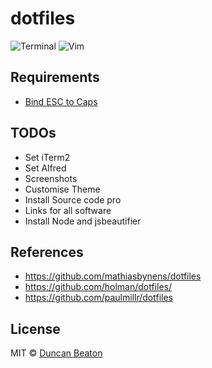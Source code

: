 # dotfiles

![Terminal](http://dunckr.com/imgs/terminal.png)
![Vim](http://dunckr.com/imgs/vim.png)

## Requirements

+ [Bind ESC to Caps](https://pqrs.org/osx/karabiner/seil.html#commandlineinterface)

## TODOs

+ Set iTerm2
+ Set Alfred
+ Screenshots
+ Customise Theme
+ Install Source code pro
+ Links for all software
+ Install Node and jsbeautifier

## References

+ https://github.com/mathiasbynens/dotfiles
+ https://github.com/holman/dotfiles/
+ https://github.com/paulmillr/dotfiles

## License

MIT © [Duncan Beaton](http://dunckr.com)
